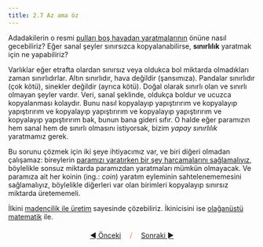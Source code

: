 ```yaml
---
title: 2.7 Az ama öz
---
```


Adadakilerin o resmi [pulları boş havadan
yaratmalarının](2.06_how_much_money.md) önüne nasıl gecebiliriz?  Eğer
sanal şeyler sınırsızca kopyalanabilirse, **sınırlılık** yaratmak için
ne yapabiliriz?

Varlıklar eğer etrafta olardan sınırsız veya oldukca bol miktarda
olmadıkları zaman sınırlıdırlar.  Altın sınırlıdır, hava değildir
(şansımıza).  Pandalar sınırlıdır (çok kötü), sinekler değildir
(ayrıca kötü).  Doğal olarak sınırlı olan ve sınırlı olmayan şeyler
vardır.  Veri, sanal şeklinde, oldukça boldur ve ucuzca kopyalanması
kolaydır.  Bunu nasıl kopyalayıp yapıştırırım ve kopyalayıp
yapıştırırım ve kopyalayıp yapıştırırım ve kopyalayıp yapıştırırım ve
kopyalayıp yapıştırırım bak, bunun bana gideri sıfır.  O halde eğer
paramızın hem sanal hem de sınırlı olmasını istiyorsak, bizim *yapay
sınırlılık* yaratmamız gerek.

Bu sorunu çözmek için iki şeye ihtiyacımız var, ve biri diğeri olmadan
çalışamaz: bireylerin [paramızı yaratırken bir şey harcamalarını
sağlamalıyız](2.08_proof.md), böylelikle sonsuz miktarda paramızdan
yaratmaları mümkün olmayacak.  Ve paramıza ait her koinin (ing.:
_coin_) yaratım eyleminin sahtelenememesini sağlamalıyız, böylelikle
diğerleri var olan birimleri kopyalayıp sınırsız miktarda üretememeli.

İlkini [madencilik ile üretim](2.09_miners.md) sayesinde çözebiliriz.
İkinicisini ise [olağanüstü matematik](2.12_hashes.md) ile.



<p align='center' style='margin-top: 1.5em;'><span style='margin-right: 1em;'><a href="./2.06_how_much_money.md">◄ Önceki</a></span> <span style='color: #ff774d;'>/</span> <span style='margin-left: 1em;'><a href="./2.08_proof.md">Sonraki ►</a></span></p>
